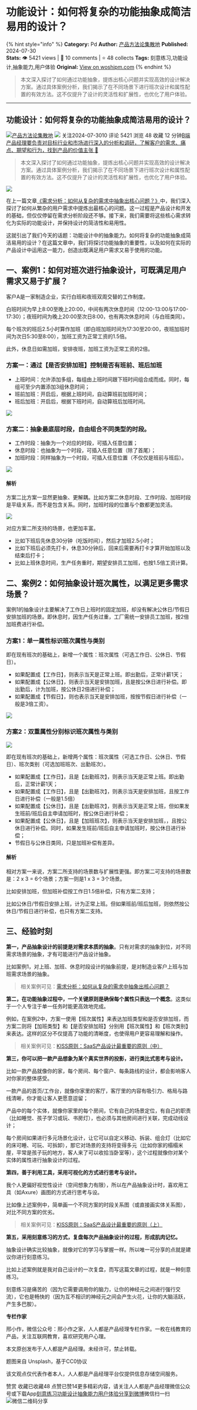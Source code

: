 # 功能设计：如何将复杂的功能抽象成简洁易用的设计？
{% hint style="info" %}
**Category:** Pd
**Author:** [产品方法论集散地](https://www.woshipm.com/u/280550)
**Published:** 2024-07-30  
**Stats:** 👁️ 5421 views | 💬 10 comments | ⭐ 48 collects
**Tags:** 刻意练习,功能设计,抽象能力,用户体验
**Original:** [View on woshipm.com](https://www.woshipm.com/pd/6090905.html)
{% endhint %}
> 本文深入探讨了如何通过功能抽象，提炼出核心问题并实现高效的设计解决方案。通过具体案例分析，我们揭示了在不同场景下进行班次设计和属性配置的有效方法。这不仅提升了设计的灵活性和扩展性，也优化了用户体验。

---

## 功能设计：如何将复杂的功能抽象成简洁易用的设计？

[![](https://image.woshipm.com/wp-files/2022/07/FFGvOQGqmRO1GCICSBcn.jpg!/both/72x72)](https://www.woshipm.com/u/280550)[产品方法论集散地](https://www.woshipm.com/u/280550) ![](https://static.woshipm.com/tag/1121_1@2x.png) 关注2024-07-3010 评论 5421 浏览 48 收藏 12 分钟[B端产品经理要负责对目标行业和市场进行深入的分析和调研，了解客户的需求、痛点、期望和行为，找到产品的价值主张 🔗](https://ke.qidianla.com/courses/bcpm)

> 本文深入探讨了如何通过功能抽象，提炼出核心问题并实现高效的设计解决方案。通过具体案例分析，我们揭示了在不同场景下进行班次设计和属性配置的有效方法。这不仅提升了设计的灵活性和扩展性，也优化了用户体验。

![](https://image.woshipm.com/2023/04/14/59d200da-da8e-11ed-9503-00163e0b5ff3.jpg)

在上一篇文章[《需求分析：如何从复杂的需求中抽象出核心问题？》](https://www.woshipm.com/share/6089926.html)中，我们深入探讨了如何从繁杂的用户需求中提炼出最核心的问题。这一过程是产品设计和开发的基础，但仅仅停留在需求分析阶段还不够。接下来，我们需要将这些核心需求转化为实际的功能设计，并保持设计的简洁性和易用性。

这就引出了我们今天的话题：功能设计中的抽象能力。如何将复杂的功能抽象成简洁易用的设计？在这篇文章中，我们将探讨功能抽象的重要性，以及如何在实际的产品设计中运用这一能力，创造出既满足用户需求又易于使用的功能。

## 一、案例1：如何对班次进行抽象设计，可既满足用户需求又易于扩展？

客户A是一家制造企业，实行白班和夜班双周交替的工作制度。

白班时间为早上8:00至晚上20:00，中间有两次休息时间（12:00-13:00与17:00-17:30）；夜班时间为晚上20:00至次日8:00，也有两次休息时间（与白班类同）。

每个班次的班后2.5小时算作加班（即白班加班时间为17:30至20:00，夜班加班时间为次日5:30至8:00），加班工资为正常工资的1.5倍。

此外，休息日如需加班，安排夜班，加班工资为正常工资的2倍。

### 方案一：通过【是否安排加班】控制是否有班前、班后加班

*   上班时间：允许添加多组，每组由上班时间跟下班时间组合成而成。同时，每组可至少内置添加3组休息时间；
*   班前加班：开启后，根据上班时间，自动算班前加班时间；
*   班后加班：开启后，根据下班时间，自动算班后加班时间。

![](https://image.woshipm.com/2024/07/30/561a08d6-4e12-11ef-84b5-00163e0b5ff3.png)

### 方案二：抽象最底层时段，自由组合不同类型的时段。

*   工作时段：抽象为一个对应的时段，可插入任意位置；
*   休息时段：也抽象为一个时段，可插入任意位置（除了首尾）；
*   加班时段：同样抽象为一个时段，可插入任意位置（不仅仅是班前与班后）。

![](https://image.woshipm.com/2024/07/30/485d0e3c-4e12-11ef-9703-00163e0b5ff3.png)

#### 解析

方案二比方案一显然更抽象、更解耦。比如方案二休息时段、工作时段、加班时段是平级关系，而不是包含关系。同时，加班时段的位置与个数都更加灵活。

![](https://image.woshipm.com/2024/07/30/e2073fde-4e0e-11ef-ab7e-00163e0b5ff3.png)

对应方案二所支持的场景，也更加丰富。

*   比如下班后先休息30分钟（吃饭时间），然后才加班2.5小时；
*   比如下班后必须先打卡，休息30分钟后，回来后需要再打卡才算开始加班以及结束后打卡；
*   比如上班休息时间，生产任务重时，期望安排员工加班，也按1.5倍工资计算。

## 二、案例2：如何抽象设计班次属性，以满足更多需求场景？

案例1的抽象设计主要解决了工作日上班时的固定加班，却没有解决公休日/节假日安排加班的场景。即休息时，因生产任务过重，工厂需统一安排员工加班，按2倍加班费进行补偿。

### 方案1：单一属性标识班次属性与类别

即在现有班次的基础上，新增一个属性：班次属性（可选工作日、公休日、节假日）。

*   如果配置成【工作日】，则表示当天是正常上班。即出勤后，正常计薪1天；
*   如果配置成【公休日】，则表示当天是安排加班，且是按公休日进行补偿。即出勤后，计为加班，按公休日2倍进行补偿；
*   如果配置成【节假日】，则也表示当天是安排加班，按按节假日进行补偿（一般是3倍工资）。

![](https://image.woshipm.com/2024/07/30/b17d69b4-4e0f-11ef-84b5-00163e0b5ff3.jpg)

### 方案2：双重属性分别标识班次属性与类别

![](https://image.woshipm.com/2024/07/30/babe58e4-4e0f-11ef-ab7e-00163e0b5ff3.jpg)

即在现有班次的基础上，新增两个属性：班次属性（可选工作日、公休日、节假日）、班次类别（可选加班班次、出勤班次）。

*   如果配置成【工作日】，且是【出勤班次】，则表示当天是正常上班。即出勤后，正常计薪1天；
*   如果配置成【工作日】，且是【出勤班次】，则表示当天是安排加班，且按工作日进行补偿（一般是1.5倍）
*   如果配置成【公休日】，且是【出勤班次】，则表示当天是正常上班，但如果发生班前/班后自主申请加班时，按公休日进行补偿；
*   如果配置成【公休日】，且是【加班班次】，则表示当天是安排加班，，且按公休日进行补偿。同时，如果发生班前/班后自主申请加班时，按公休日进行补偿；
*   节假日与公休日类同，只是加班补偿有差异。

#### 解析

相对方案一来说，方案二所支持的场景数与扩展性更强。即方案二可支持的场景数是：2 x 3 = 6个场景；方案一则是1 x 3 = 3个场景。

比如安排加班，但加班补偿按工作日1.5倍补偿，只有方案二支持；

比如公休日/节假日安排上班，计为正常上班。但如果班前/班后加班，则依然按公休日/节假日进行补偿，也只有方案二支持。

## 三、经验时刻

**第一，产品抽象设计的前提是对需求本质的抽象**。只有对需求的抽象到位，对不同需求场景的抽象，才有可能进行产品设计抽象。

比如案例1，对上班、加班、休息时段设计的抽象前提，是对制造业客户上班与加班需求场景的抽象。

> 相关案例可见：[需求分析：如何从复杂的需求中抽象出核心问题？](https://www.woshipm.com/share/6089926.html)

**第二，在功能抽象过程中，一个关键原则是确保每个属性只表达一个概念**。这类似于一个人专注于单一任务时能更高效地完成。

例如，在案例2中，方案一使用【班次属性】来表达加班类型和是否安排加班，而方案二则将【加班类型】和【是否安排加班】分别用【班次属性】和【班次类别】来表达。这样的区分不仅提高了功能的清晰度，也使得用户更容易理解和操作。

> 相关案例可见：[KISS原则：SaaS产品设计最重要的原则（中）](https://www.woshipm.com/pd/6072935.html)

**第三，你可以把一款产品想象为某个真实世界的投影，进行类比式思考与设计。**

比如一款产品就像你的家，每个房间、每个窗户、每条路线的设计，都会影响客人对你家的整体感受。

一款产品的首页/工作台，就像你家里的客厅，客厅里的内容有吸引力、格局与路线清晰，你才能让客人更愿意逗留；

产品中的每个实体，就像你家里的每个房间，它有自己的场景定位，有自己的职责（比如睡觉、孩子学习或玩、书房灯），也必须与其他房间进行关联，完成动线设计；

每个房间如果进行多元场景化设计，让它可以自定义移动、拆装、组合灯（比如它的床可睡、可玩、可拆卸），那它对场景的支持将变得多元（比如你家的榻榻米屋，平常是孩子玩的地方，客人来了可以收拾当卧室等），这个过程就像你对某个实体的属性进行抽象设计的过程。

**第四，善于利用工具，采用可视化的方式进行思考与设计。**

我个人更偏好视觉性设计（空间想象力有限），所以在产品抽象设计时，喜欢用工具（如Axure）画图的方式进行思考与设。

比如像上述案例中，简单画一个不同方案的时段关系图（或直接画实体关系图），对比不同方案的优劣。

> 相关案例可见：[KISS原则：SaaS产品设计最重要的原则（上）](https://www.woshipm.com/pd/6070864.html)

**第五，采用刻意练习的方式，复盘每次产品抽象设计的过程，形成肌肉记忆。**

抽象设计确实比较抽象，就像对它的学习与掌握一样。所以唯一可分享的点就是建议你进行刻意练习。

比如上述案例就是我对自己设计的一次复盘，而写这篇文章的过程，就是一种刻意练习。

刻意练习是痛苦的（因为它需要调用你的脑力，让你的神经元之间进行强行交流），它也是畅快的（因为互不相识的神经元之间会产生火花，让你的大脑活跃，产生多巴胺）。

**专栏作家**

邢小作，微信公众号：邢小作之家，人人都是产品经理专栏作家。一枚在线教育的产品，关注互联网教育，喜欢研究用户心理。

本文原创发布于人人都是产品经理。未经许可，禁止转载。

题图来自 Unsplash，基于CC0协议

该文观点仅代表作者本人，人人都是产品经理平台仅提供信息存储空间服务。

赞赏 收藏已收藏48 点赞已赞14更多精彩内容，请关注人人都是产品经理微信公众号或下载App[刻意练习](https://www.woshipm.com/tag/%e5%88%bb%e6%84%8f%e7%bb%83%e4%b9%a0)[功能设计](https://www.woshipm.com/tag/%e5%8a%9f%e8%83%bd%e8%ae%be%e8%ae%a1)[抽象能力](https://www.woshipm.com/tag/%e6%8a%bd%e8%b1%a1%e8%83%bd%e5%8a%9b)[用户体验](https://www.woshipm.com/tag/ue)[分享到微博](https://service.weibo.com/share/share.php?appkey=2775287854&title=功能设计：如何将复杂的功能抽象成简洁易用的设计？&url=https://www.woshipm.com/pd/6090905.html&pic=https://image.woshipm.com/2023/04/14/59d200da-da8e-11ed-9503-00163e0b5ff3.jpg)微信扫一扫![微信二维码](https://api.pwmqr.com/qrcode/create/?url=https://www.woshipm.com/pd/6090905.html)分享